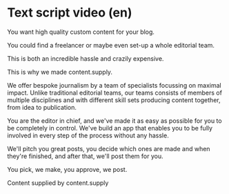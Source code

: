 # Text script video (en)

You want high quality custom content for your blog.

You could find a freelancer or maybe even set-up a whole editorial team.

This is both an incredible hassle and crazily expensive.

This is why we made content.supply.

We offer bespoke journalism by a team of specialists focussing on maximal impact.
Unlike traditional editorial teams, our teams consists of members of multiple disciplines and with different skill sets producing content together,  from idea to publication.

You are the editor in chief, and we've made it as easy as possible for you to be completely in control.
We've build an app that enables you to be fully involved in every step of the process without any hassle.

We'll pitch you great posts, you decide which ones are made and when they're finished, and after that, we'll post them for you.

You pick, we make, you approve, we post.

Content supplied by content.supply
